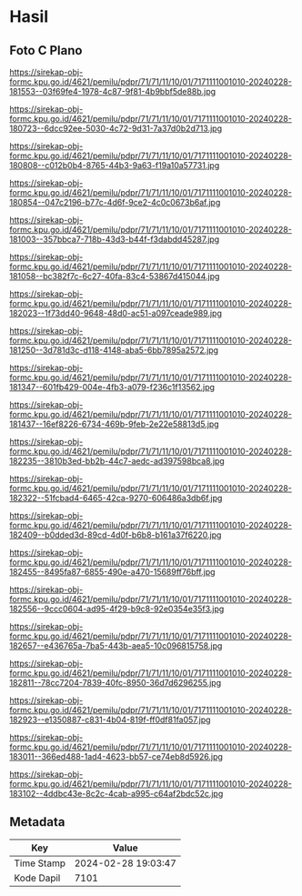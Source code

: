 # Hasil

## Foto C Plano

https://sirekap-obj-formc.kpu.go.id/4621/pemilu/pdpr/71/71/11/10/01/7171111001010-20240228-181553--03f69fe4-1978-4c87-9f81-4b9bbf5de88b.jpg

https://sirekap-obj-formc.kpu.go.id/4621/pemilu/pdpr/71/71/11/10/01/7171111001010-20240228-180723--6dcc92ee-5030-4c72-9d31-7a37d0b2d713.jpg

https://sirekap-obj-formc.kpu.go.id/4621/pemilu/pdpr/71/71/11/10/01/7171111001010-20240228-180808--c012b0b4-8765-44b3-9a63-f19a10a57731.jpg

https://sirekap-obj-formc.kpu.go.id/4621/pemilu/pdpr/71/71/11/10/01/7171111001010-20240228-180854--047c2196-b77c-4d6f-9ce2-4c0c0673b6af.jpg

https://sirekap-obj-formc.kpu.go.id/4621/pemilu/pdpr/71/71/11/10/01/7171111001010-20240228-181003--357bbca7-718b-43d3-b44f-f3dabdd45287.jpg

https://sirekap-obj-formc.kpu.go.id/4621/pemilu/pdpr/71/71/11/10/01/7171111001010-20240228-181058--bc382f7c-6c27-40fa-83c4-53867d415044.jpg

https://sirekap-obj-formc.kpu.go.id/4621/pemilu/pdpr/71/71/11/10/01/7171111001010-20240228-182023--1f73dd40-9648-48d0-ac51-a097ceade989.jpg

https://sirekap-obj-formc.kpu.go.id/4621/pemilu/pdpr/71/71/11/10/01/7171111001010-20240228-181250--3d781d3c-d118-4148-aba5-6bb7895a2572.jpg

https://sirekap-obj-formc.kpu.go.id/4621/pemilu/pdpr/71/71/11/10/01/7171111001010-20240228-181347--601fb429-004e-4fb3-a079-f236c1f13562.jpg

https://sirekap-obj-formc.kpu.go.id/4621/pemilu/pdpr/71/71/11/10/01/7171111001010-20240228-181437--16ef8226-6734-469b-9feb-2e22e58813d5.jpg

https://sirekap-obj-formc.kpu.go.id/4621/pemilu/pdpr/71/71/11/10/01/7171111001010-20240228-182235--3810b3ed-bb2b-44c7-aedc-ad397598bca8.jpg

https://sirekap-obj-formc.kpu.go.id/4621/pemilu/pdpr/71/71/11/10/01/7171111001010-20240228-182322--51fcbad4-6465-42ca-9270-606486a3db6f.jpg

https://sirekap-obj-formc.kpu.go.id/4621/pemilu/pdpr/71/71/11/10/01/7171111001010-20240228-182409--b0dded3d-89cd-4d0f-b6b8-b161a37f6220.jpg

https://sirekap-obj-formc.kpu.go.id/4621/pemilu/pdpr/71/71/11/10/01/7171111001010-20240228-182455--8495fa87-6855-490e-a470-15689ff76bff.jpg

https://sirekap-obj-formc.kpu.go.id/4621/pemilu/pdpr/71/71/11/10/01/7171111001010-20240228-182556--9ccc0604-ad95-4f29-b9c8-92e0354e35f3.jpg

https://sirekap-obj-formc.kpu.go.id/4621/pemilu/pdpr/71/71/11/10/01/7171111001010-20240228-182657--e436765a-7ba5-443b-aea5-10c096815758.jpg

https://sirekap-obj-formc.kpu.go.id/4621/pemilu/pdpr/71/71/11/10/01/7171111001010-20240228-182811--78cc7204-7839-40fc-8950-36d7d6296255.jpg

https://sirekap-obj-formc.kpu.go.id/4621/pemilu/pdpr/71/71/11/10/01/7171111001010-20240228-182923--e1350887-c831-4b04-819f-ff0df81fa057.jpg

https://sirekap-obj-formc.kpu.go.id/4621/pemilu/pdpr/71/71/11/10/01/7171111001010-20240228-183011--366ed488-1ad4-4623-bb57-ce74eb8d5926.jpg

https://sirekap-obj-formc.kpu.go.id/4621/pemilu/pdpr/71/71/11/10/01/7171111001010-20240228-183102--4ddbc43e-8c2c-4cab-a995-c64af2bdc52c.jpg


## Metadata

| Key        | Value               |
| ---------- | ------------------- |
| Time Stamp | 2024-02-28 19:03:47 |
| Kode Dapil | 7101                |




